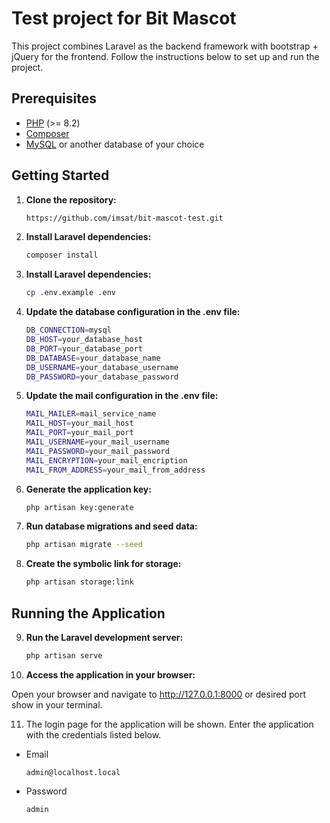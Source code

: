 # Test project for Bit Mascot

This project combines Laravel as the backend framework with bootstrap + jQuery for the frontend. Follow the instructions below to set up and run the project.

## Prerequisites

- [PHP](https://www.php.net/) (>= 8.2)
- [Composer](https://getcomposer.org/)
- [MySQL](https://www.mysql.com/) or another database of your choice

## Getting Started

1. **Clone the repository:**

   ```bash
   https://github.com/imsat/bit-mascot-test.git

2. **Install Laravel dependencies:**

    ```bash
   composer install

3. **Install Laravel dependencies:**

    ```bash
    cp .env.example .env

4. **Update the database configuration in the .env file:**
    ```bash
    DB_CONNECTION=mysql
    DB_HOST=your_database_host
    DB_PORT=your_database_port
    DB_DATABASE=your_database_name
    DB_USERNAME=your_database_username
    DB_PASSWORD=your_database_password

5. **Update the mail configuration in the .env file:**
    ```bash
    MAIL_MAILER=mail_service_name
    MAIL_HOST=your_mail_host
    MAIL_PORT=your_mail_port
    MAIL_USERNAME=your_mail_username
    MAIL_PASSWORD=your_mail_password
    MAIL_ENCRYPTION=your_mail_encription
    MAIL_FROM_ADDRESS=your_mail_from_address

6. **Generate the application key:**
    ```bash
    php artisan key:generate

7. **Run database migrations and seed data:**
    ```bash
    php artisan migrate --seed

8. **Create the symbolic link for storage:**
    ```bash
    php artisan storage:link

## Running the Application

9. **Run the Laravel development server:**
    ```bash
    php artisan serve

10. **Access the application in your browser:**

Open your browser and navigate to http://127.0.0.1:8000 or desired port show in your terminal.

11. The login page for the application will be shown. Enter the application with the credentials listed below.
- Email
  ```
  admin@localhost.local
  ```
- Password
  ```
  admin
  ```


   
   
    
